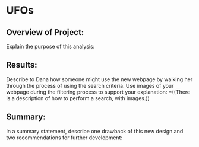 # UFOs

## Overview of Project: 
Explain the purpose of this analysis:


## Results: 
Describe to Dana how someone might use the new webpage by walking her through the process of using the search criteria. Use images of your webpage during the filtering process to support your explanation:
*((There is a description of how to perform a search, with images.))


## Summary: 
In a summary statement, describe one drawback of this new design and two recommendations for further development:
